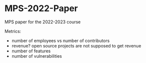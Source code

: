 # MPS-2022-Paper
MPS paper for the 2022-2023 course

Metrics:
- number of employees vs number of contributors
- revenue? open source projects are not supposed to get revenue
- number of features
- number of vulnerabilities

